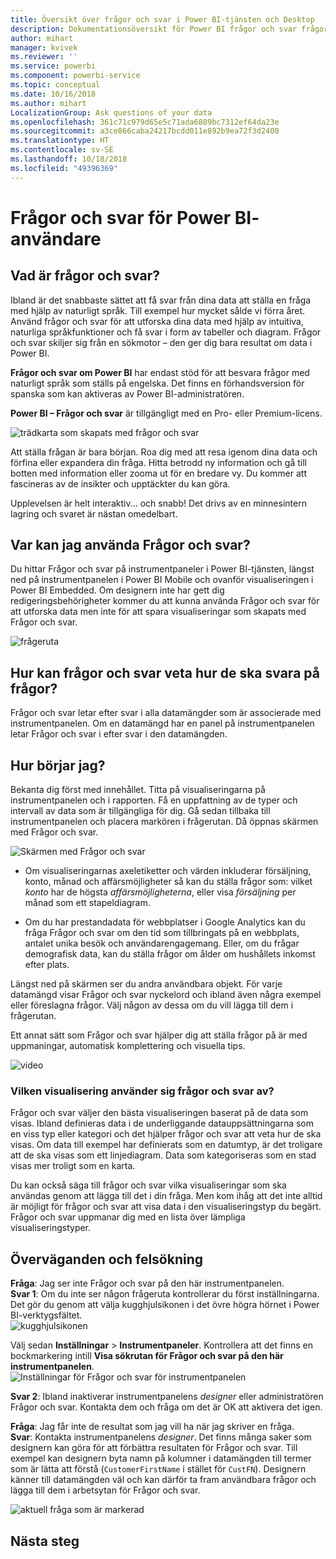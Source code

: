 ```yaml
---
title: Översikt över frågor och svar i Power BI-tjänsten och Desktop
description: Dokumentationsöversikt för Power BI frågor och svar frågor med naturligt språk.
author: mihart
manager: kvivek
ms.reviewer: ''
ms.service: powerbi
ms.component: powerbi-service
ms.topic: conceptual
ms.date: 10/16/2018
ms.author: mihart
LocalizationGroup: Ask questions of your data
ms.openlocfilehash: 361c71c979d65e5c71ada6889bc7312ef64da23e
ms.sourcegitcommit: a3ce866caba24217bcdd011e892b9ea72f3d2400
ms.translationtype: HT
ms.contentlocale: sv-SE
ms.lasthandoff: 10/18/2018
ms.locfileid: "49396369"
---
```

# <a name="qa-for-power-bi-consumers"></a>Frågor och svar för Power BI-**användare**
## <a name="what-is-qa"></a>Vad är frågor och svar?
Ibland är det snabbaste sättet att få svar från dina data att ställa en fråga med hjälp av naturligt språk. Till exempel hur mycket sålde vi förra året.  
Använd frågor och svar för att utforska dina data med hjälp av intuitiva, naturliga språkfunktioner och få svar i form av tabeller och diagram. Frågor och svar skiljer sig från en sökmotor – den ger dig bara resultat om data i Power BI.

**Frågor och svar om Power BI** har endast stöd för att besvara frågor med naturligt språk som ställs på engelska. Det finns en förhandsversion för spanska som kan aktiveras av Power BI-administratören.

**Power BI – Frågor och svar** är tillgängligt med en Pro- eller Premium-licens. 
>

![trädkarta som skapats med frågor och svar](media/end-user-q-and-a/power-bi-qna.png)

Att ställa frågan är bara början.  Roa dig med att resa igenom dina data och förfina eller expandera din fråga. Hitta betrodd ny information och gå till botten med information eller zooma ut för en bredare vy. Du kommer att fascineras av de insikter och upptäckter du kan göra.

Upplevelsen är helt interaktiv... och snabb! Det drivs av en minnesintern lagring och svaret är nästan omedelbart.

## <a name="where-can-i-use-qa"></a>Var kan jag använda Frågor och svar?
Du hittar Frågor och svar på instrumentpaneler i Power BI-tjänsten, längst ned på instrumentpanelen i Power BI Mobile och ovanför visualiseringen i Power BI Embedded. Om designern inte har gett dig redigeringsbehörigheter kommer du att kunna använda Frågor och svar för att utforska data men inte för att spara visualiseringar som skapats med Frågor och svar.

![frågeruta](media/end-user-q-and-a/powerbi-qna.png)

## <a name="how-does-qa-know-how-to-answer-questions"></a>Hur kan frågor och svar veta hur de ska svara på frågor?
Frågor och svar letar efter svar i alla datamängder som är associerade med instrumentpanelen. Om en datamängd har en panel på instrumentpanelen letar Frågor och svar i efter svar i den datamängden. 

## <a name="how-do-i-start"></a>Hur börjar jag?
Bekanta dig först med innehållet. Titta på visualiseringarna på instrumentpanelen och i rapporten. Få en uppfattning av de typer och intervall av data som är tillgängliga för dig. Gå sedan tillbaka till instrumentpanelen och placera markören i frågerutan. Då öppnas skärmen med Frågor och svar.

![Skärmen med Frågor och svar](media/end-user-q-and-a/power-bi-qna-screen.png) 

* Om visualiseringarnas axeletiketter och värden inkluderar försäljning, konto, månad och affärsmöjligheter så kan du ställa frågor som: vilket *konto* har de högsta *affärsmöjligheterna*, eller visa *försäljning* per månad som ett stapeldiagram.

* Om du har prestandadata för webbplatser i Google Analytics kan du fråga Frågor och svar om den tid som tillbringats på en webbplats, antalet unika besök och användarengagemang. Eller, om du frågar demografisk data, kan du ställa frågor om ålder om hushållets inkomst efter plats.

Längst ned på skärmen ser du andra användbara objekt. För varje datamängd visar Frågor och svar nyckelord och ibland även några exempel eller föreslagna frågor. Välj någon av dessa om du vill lägga till dem i frågerutan. 

Ett annat sätt som Frågor och svar hjälper dig att ställa frågor på är med uppmaningar, automatisk komplettering och visuella tips. 

![video](media/end-user-q-and-a/qa.gif) 


### <a name="which-visualization-does-qa-use"></a>Vilken visualisering använder sig frågor och svar av?
Frågor och svar väljer den bästa visualiseringen baserat på de data som visas. Ibland definieras data i de underliggande datauppsättningarna som en viss typ eller kategori och det hjälper frågor och svar att veta hur de ska visas. Om data till exempel har definierats som en datumtyp, är det troligare att de ska visas som ett linjediagram. Data som kategoriseras som en stad visas mer troligt som en karta.

Du kan också säga till frågor och svar vilka visualiseringar som ska användas genom att lägga till det i din fråga. Men kom ihåg att det inte alltid är möjligt för frågor och svar att visa data i den visualiseringstyp du begärt. Frågor och svar uppmanar dig med en lista över lämpliga visualiseringstyper.

## <a name="considerations-and-troubleshooting"></a>Överväganden och felsökning
**Fråga**: Jag ser inte Frågor och svar på den här instrumentpanelen.    
**Svar 1**: Om du inte ser någon frågeruta kontrollerar du först inställningarna. Det gör du genom att välja kugghjulsikonen i det övre högra hörnet i Power BI-verktygsfältet.   
![kugghjulsikonen](media/end-user-q-and-a/power-bi-settings.png)

Välj sedan **Inställningar** > **Instrumentpaneler**. Kontrollera att det finns en bockmarkering intill **Visa sökrutan för Frågor och svar på den här instrumentpanelen**.
![Inställningar för Frågor och svar för instrumentpanelen](media/end-user-q-and-a/power-bi-turn-on.png)  


**Svar 2**: Ibland inaktiverar instrumentpanelens *designer* eller administratören Frågor och svar. Kontakta dem och fråga om det är OK att aktivera det igen.   

**Fråga**: Jag får inte de resultat som jag vill ha när jag skriver en fråga.    
**Svar**: Kontakta instrumentpanelens *designer*. Det finns många saker som designern kan göra för att förbättra resultaten för Frågor och svar. Till exempel kan designern byta namn på kolumner i datamängden till termer som är lätta att förstå (`CustomerFirstName` i stället för `CustFN`). Designern känner till datamängden väl och kan därför ta fram användbara frågor och lägga till dem i arbetsytan för Frågor och svar.

![aktuell fråga som är markerad](media/end-user-q-and-a/power-bi-featured-q.png)

## <a name="next-steps"></a>Nästa steg

